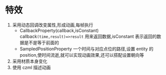 # 特效

1. 采用动态回调改变属性,形成动画,每帧执行
   - CallbackProperty(callback,isConstant)
     callback`(time,result)=>result` 用来返回数据,isConstant 表示返回的数据是不是等于前面的
   - SampledPositionProperty 一个时间与对应点位的路径,设置 entity 的 position,使时间流逝,就可以实现动画效果,还可以搭配设置朝向等
2. 采用材质本身变化
3. 使用 czml 描述动画
